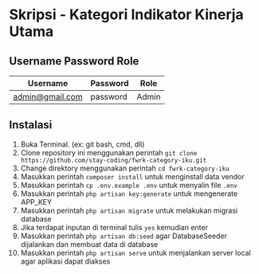 # Skripsi - Kategori Indikator Kinerja Utama

## Username Password Role
| Username | Password | Role |
| ----------- | ----------- | ----------- |
| admin@gmail.com | password | Admin |

## Instalasi
1. Buka Terminal. (ex: git bash, cmd, dll)
2. Clone repository ini menggunakan perintah `git clone https://github.com/stay-coding/fwrk-category-iku.git`
3. Change direktory menggunakan perintah `cd fwrk-category-iku`
4. Masukkan perintah `composer install` untuk menginstall data vendor
5. Masukkan perintah `cp .env.example .env` untuk menyalin file `.env`
6. Masukkan perintah `php artisan key:generate` untuk mengenerate APP_KEY
7. Masukkan perintah `php artisan migrate` untuk melakukan migrasi database
8. Jika terdapat inputan di terminal tulis `yes` kemudian enter
9. Masukkan perintah `php artisan db:seed` agar DatabaseSeeder dijalankan dan membuat data di database
10. Masukkan perintah `php artisan serve` untuk menjalankan server local agar aplikasi dapat diakses
